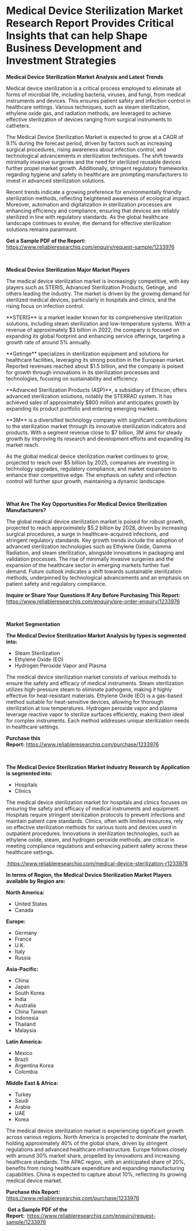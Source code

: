 <p><h1>Medical Device Sterilization Market Research Report Provides Critical Insights that can help Shape Business Development and Investment Strategies</h1></p><p><strong>Medical Device Sterilization Market Analysis and Latest Trends</strong></p>
<p><p>Medical device sterilization is a critical process employed to eliminate all forms of microbial life, including bacteria, viruses, and fungi, from medical instruments and devices. This ensures patient safety and infection control in healthcare settings. Various techniques, such as steam sterilization, ethylene oxide gas, and radiation methods, are leveraged to achieve effective sterilization of devices ranging from surgical instruments to catheters.</p><p>The Medical Device Sterilization Market is expected to grow at a CAGR of 9.1% during the forecast period, driven by factors such as increasing surgical procedures, rising awareness about infection control, and technological advancements in sterilization techniques. The shift towards minimally invasive surgeries and the need for sterilized reusable devices further propel market growth. Additionally, stringent regulatory frameworks regarding hygiene and safety in healthcare are prompting manufacturers to invest in advanced sterilization solutions. </p><p>Recent trends indicate a growing preference for environmentally friendly sterilization methods, reflecting heightened awareness of ecological impact. Moreover, automation and digitalization in sterilization processes are enhancing efficiency and compliance, ensuring that devices are reliably sterilized in line with regulatory standards. As the global healthcare landscape continues to evolve, the demand for effective sterilization solutions remains paramount.</p></p>
<p><strong>Get a Sample PDF of the Report:&nbsp;</strong> <a href="https://www.reliableresearchiq.com/enquiry/request-sample/1233976?utm_campaign=2481&utm_medium=2&utm_source=Github&utm_content=ia&utm_term=13042025&utm_id=medical-device-sterilization">https://www.reliableresearchiq.com/enquiry/request-sample/1233976</a></p>
<p>&nbsp;</p>
<p><strong>Medical Device Sterilization Major Market Players</strong></p>
<p><p>The medical device sterilization market is increasingly competitive, with key players such as STERIS, Advanced Sterilization Products, Getinge, and others leading the industry. The market is driven by the growing demand for sterilized medical devices, particularly in hospitals and clinics, and the rising focus on infection control.</p><p>**STERIS** is a market leader known for its comprehensive sterilization solutions, including steam sterilization and low-temperature systems. With a revenue of approximately $3 billion in 2022, the company is focused on expanding its global footprint and enhancing service offerings, targeting a growth rate of around 5% annually.</p><p>**Getinge** specializes in sterilization equipment and solutions for healthcare facilities, leveraging its strong position in the European market. Reported revenues reached about $1.5 billion, and the company is poised for growth through innovations in its sterilization processes and technologies, focusing on sustainability and efficiency.</p><p>**Advanced Sterilization Products (ASP)**, a subsidiary of Ethicon, offers advanced sterilization solutions, notably the STERRAD system. It has achieved sales of approximately $800 million and anticipates growth by expanding its product portfolio and entering emerging markets.</p><p>**3M** is a diversified technology company with significant contributions to the sterilization market through its innovative sterilization indicators and products. With a segment revenue close to $7 billion, 3M aims for steady growth by improving its research and development efforts and expanding its market reach.</p><p>As the global medical device sterilization market continues to grow, projected to reach over $5 billion by 2025, companies are investing in technology upgrades, regulatory compliance, and market expansion to enhance their competitive edge. The emphasis on safety and infection control will further spur growth, maintaining a dynamic landscape.</p></p>
<p>&nbsp;</p>
<p><strong>What Are The Key Opportunities For Medical Device Sterilization Manufacturers?</strong></p>
<p><p>The global medical device sterilization market is poised for robust growth, projected to reach approximately $5.2 billion by 2028, driven by increasing surgical procedures, a surge in healthcare-acquired infections, and stringent regulatory standards. Key growth trends include the adoption of advanced sterilization technologies such as Ethylene Oxide, Gamma Radiation, and steam sterilization, alongside innovations in packaging and validation processes. The rise of minimally invasive surgeries and the expansion of the healthcare sector in emerging markets further fuel demand. Future outlook indicates a shift towards sustainable sterilization methods, underpinned by technological advancements and an emphasis on patient safety and regulatory compliance.</p></p>
<p><strong>Inquire or Share Your Questions If Any Before Purchasing This Report:</strong> <a href="https://www.reliableresearchiq.com/enquiry/pre-order-enquiry/1233976?utm_campaign=2481&utm_medium=2&utm_source=Github&utm_content=ia&utm_term=13042025&utm_id=medical-device-sterilization">https://www.reliableresearchiq.com/enquiry/pre-order-enquiry/1233976</a></p>
<p>&nbsp;</p>
<p><strong>Market Segmentation</strong></p>
<p><strong>The Medical Device Sterilization Market Analysis by types is segmented into:</strong></p>
<p><ul><li>Steam Sterilization</li><li>Ethylene Oxide (EO)</li><li>Hydrogen Peroxide Vapor and Plasma</li></ul></p>
<p><p>The medical device sterilization market consists of various methods to ensure the safety and efficacy of medical instruments. Steam sterilization utilizes high-pressure steam to eliminate pathogens, making it highly effective for heat-resistant materials. Ethylene Oxide (EO) is a gas-based method suitable for heat-sensitive devices, allowing for thorough sterilization at low temperatures. Hydrogen peroxide vapor and plasma leverage reactive vapor to sterilize surfaces efficiently, making them ideal for complex instruments. Each method addresses unique sterilization needs in healthcare settings.</p></p>
<p><strong>Purchase this Report:&nbsp;</strong><a href="https://www.reliableresearchiq.com/purchase/1233976?utm_campaign=2481&utm_medium=2&utm_source=Github&utm_content=ia&utm_term=13042025&utm_id=medical-device-sterilization">https://www.reliableresearchiq.com/purchase/1233976</a></p>
<p>&nbsp;</p>
<p><strong>The Medical Device Sterilization Market Industry Research by Application is segmented into:</strong></p>
<p><ul><li>Hospitals</li><li>Clinics</li></ul></p>
<p><p>The medical device sterilization market for hospitals and clinics focuses on ensuring the safety and efficacy of medical instruments and equipment. Hospitals require stringent sterilization protocols to prevent infections and maintain patient care standards. Clinics, often with limited resources, rely on effective sterilization methods for various tools and devices used in outpatient procedures. Innovations in sterilization technologies, such as ethylene oxide, steam, and hydrogen peroxide methods, are critical in meeting compliance regulations and enhancing patient safety across these healthcare settings.</p></p>
<p><a href="https://www.reliableresearchiq.com/medical-device-sterilization-r1233976?utm_campaign=2481&utm_medium=2&utm_source=Github&utm_content=ia&utm_term=13042025&utm_id=medical-device-sterilization">&nbsp;https://www.reliableresearchiq.com/medical-device-sterilization-r1233976</a></p>
<p><strong>In terms of Region, the Medical Device Sterilization Market Players available by Region are:</strong></p>
<p>
    <p> <strong> North America: </strong>
        <ul>
            <li>United States</li>
            <li>Canada</li>
        </ul>
        </p> 
    <p> <strong> Europe: </strong>
        <ul>
            <li>Germany</li>
            <li>France</li>
            <li>U.K.</li>
            <li>Italy</li>
            <li>Russia</li>
        </ul>
        </p> 
    <p> <strong> Asia-Pacific: </strong>
        <ul>
            <li>China</li>
            <li>Japan</li>
            <li>South Korea</li>
            <li>India</li>
            <li>Australia</li>
            <li>China Taiwan</li>
            <li>Indonesia</li>
            <li>Thailand</li>
            <li>Malaysia</li>
        </ul>
        </p> 
    <p> <strong> Latin America: </strong>
        <ul>
            <li>Mexico</li>
            <li>Brazil</li>
            <li>Argentina Korea</li>
            <li>Colombia</li>
        </ul>
        </p> 
    <p> <strong> Middle East & Africa: </strong>
        <ul>
            <li>Turkey</li>
            <li>Saudi</li>
            <li>Arabia</li>
            <li>UAE</li>
            <li>Korea</li>
        </ul>
    </p>
    </p>
<p><p>The medical device sterilization market is experiencing significant growth across various regions. North America is projected to dominate the market, holding approximately 40% of the global share, driven by stringent regulations and advanced healthcare infrastructure. Europe follows closely with around 30% market share, propelled by innovations and increasing healthcare standards. The APAC region, with an anticipated share of 20%, benefits from rising healthcare expenditure and expanding manufacturing capabilities. China is expected to capture about 10%, reflecting its growing medical device market.</p></p>
<p><strong>Purchase this Report: </strong><a href="https://www.reliableresearchiq.com/purchase/1233976?utm_campaign=2481&utm_medium=2&utm_source=Github&utm_content=ia&utm_term=13042025&utm_id=medical-device-sterilization">https://www.reliableresearchiq.com/purchase/1233976</a></p>
<p>&nbsp;<strong>Get a Sample PDF of the Report:&nbsp;&nbsp;</strong><a href="https://www.reliableresearchiq.com/enquiry/request-sample/1233976?utm_campaign=2481&utm_medium=2&utm_source=Github&utm_content=ia&utm_term=13042025&utm_id=medical-device-sterilization">https://www.reliableresearchiq.com/enquiry/request-sample/1233976</a></p>
<p><strong></strong></p>
<p><p></p><p></p><p></p></p>